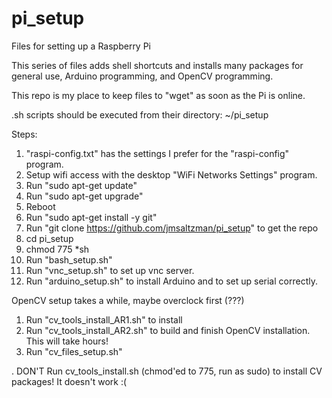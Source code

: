 # pi_setup
Files for setting up a Raspberry Pi

This series of files adds shell shortcuts and installs many packages for general use, Arduino programming, and OpenCV programming.

This repo is my place to keep files to "wget" as soon as the Pi is online.

.sh scripts should be executed from their directory: ~/pi_setup

Steps:

1. "raspi-config.txt" has the settings I prefer for the "raspi-config" program.
2. Setup wifi access with the desktop "WiFi Networks Settings" program.
3. Run "sudo apt-get update"
3. Run "sudo apt-get upgrade"
4. Reboot
5. Run "sudo apt-get install -y git"
6. Run "git clone https://github.com/jmsaltzman/pi_setup" to get the repo
7. cd pi_setup
8. chmod 775 *sh
9. Run "bash_setup.sh"
10. Run "vnc_setup.sh" to set up vnc server.
11. Run "arduino_setup.sh" to install Arduino and to set up serial correctly.

OpenCV setup takes a while, maybe overclock first (???)

1. Run "cv_tools_install_AR1.sh" to install 
2. Run "cv_tools_install_AR2.sh" to build and finish OpenCV installation. This will take hours! 
3. Run "cv_files_setup.sh"

. DON'T Run cv_tools_install.sh (chmod'ed to 775, run as sudo) to install CV packages! It doesn't work :(
